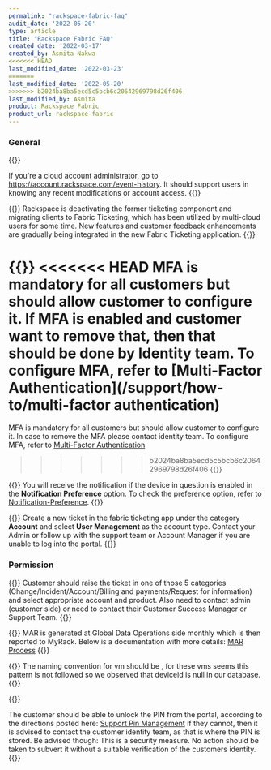 ```yaml
---
permalink: "rackspace-fabric-faq"
audit_date: '2022-05-20'
type: article
title: "Rackspace Fabric FAQ"
created_date: '2022-03-17'
created_by: Asmita Nakwa
<<<<<<< HEAD
last_modified_date: '2022-03-23'
=======
last_modified_date: '2022-05-20'
>>>>>>> b2024ba8ba5ecd5c5bcb6c20642969798d26f406
last_modified_by: Asmita
product: Rackspace Fabric
product_url: rackspace-fabric
---
```


### General
{{<accordion title="How can I reset the password of my Email?" col="in" href="accordion1">}}

If you're a cloud account administrator, go to https://account.rackspace.com/event-history. It should support users in knowing any recent modifications or account access.
{{</accordion>}}

{{<accordion title="How can I return back to my previous ticketing application?" col="in" href="accordion2">}}
Rackspace is deactivating the former ticketing component and migrating clients to Fabric Ticketing, which has been utilized by multi-cloud users for some time. New features and customer feedback enhancements are gradually being integrated in the new Fabric Ticketing application.
{{</accordion>}}

{{<accordion title="I am not able to login to MyRack portal. I have been asked for MFA verification though I have not configured MFA yet." col="in" href="accordion3">}}
<<<<<<< HEAD
MFA is mandatory for all customers but should allow customer to configure it. If MFA is enabled and customer want to remove that, then that should be done by Identity team. To configure MFA, refer to [Multi-Factor Authentication](/support/how-to/multi-factor authentication)
=======
MFA is mandatory for all customers but should allow customer to configure it. In case to remove the MFA please contact identity team. To configure MFA, refer to [Multi-Factor Authentication](/support/how-to/multi-factor-authentication)
>>>>>>> b2024ba8ba5ecd5c5bcb6c20642969798d26f406
{{</accordion>}}

{{<accordion title="I am not getting email notification via My Rackportal for incidents pertaining to Alert Logic." col="in" href="accordion4">}}
You will receive the notification if the device in question is enabled in the **Notification Preference** option. To check the preference option, refer to [Notification-Preference](/support/how-to/notification-preference).
 {{</accordion>}}

{{<accordion title="I am unable to login to MyRack Portal. While login it is showing no primary contact exists." col="in" href="accordion5">}}
Create a new ticket in the fabric ticketing app under the category **Account** and select **User Management** as the account type. Contact your Admin or follow up with the support team or Account Manager if you are unable to log into the portal.
{{</accordion>}}

### Permission

{{<accordion title="I have raised ticket using Rackspace BETA version of ticketing system, but unable to edit the ticket. I am getting the notification as I don't have permission to update." col="in" href="accordion2">}}
Customer should raise the ticket in one of those 5 categories (Change/Incident/Account/Billing and payments/Request for information) and select appropriate account and product. 
Also need to contact admin (customer side) or need to contact their Customer Success Manager or Support Team.
{{</accordion>}}

{{<accordion title="I am having issue in loading MAR report in the portal." col="in" href="accordion4">}}
MAR is generated at Global Data Operations side monthly which is then reported to MyRack. 
Below is a documentation with more details:
[MAR Process](https://one.rackspace.com/display/SMBHAMS/MAR+Processes)
{{</accordion>}}

{{<accordion title="How can I update device name in Vcenter by removing Devices IDs?" col="in" href="accordion5">}}
The naming convention for vm should be <device name>, for these vms seems this pattern is not followed so we observed that deviceid is null in our database.
{{</accordion>}}

{{<accordion title="I am not able to generate PIN via Rackspace portal." col="in" href="accordion6">}}

The customer should be able to unlock the PIN from the portal, according to the directions posted here: [Support Pin Management](https://docs.rackspace.com/support/how-to/support-pin-management/) if they cannot, then it is advised to contact the customer identity team, as that is where the PIN is stored. Be advised though: This is a security measure.  No action should be taken to subvert it without a suitable verification of the customers identity.
{{</accordion>}}
